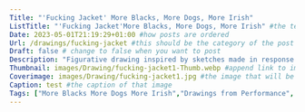```yaml
---
Title: "'Fucking Jacket' More Blacks, More Dogs, More Irish"
ListTitle: "'Fucking Jacket'More Blacks, More Dogs, More Irish" #the text that is displayed below each post on the list pages
Date: 2023-05-01T21:19:29+01:00 #how posts are ordered 
Url: /drawings/fucking-jacket #this should be the category of the post and then the file name e.g. /print/printfilename
Draft: false # change to false when you want to post
Description: "Figurative drawing inspired by sketches made in response to the performance 'More Blacks, More Dogs, More Irish'"  #Description of the post
Thumbnail: images/Drawing/fucking-jacket1-Thumb.webp #append link to image that will be shown on the list page
Coverimage: images/Drawing/fucking-jacket1.jpg #the image that will be displayed at the top of the post
Caption: test #the caption of that image
Tags: ["More Blacks More Dogs More Irish","Drawings from Performance", "Featured"] #tags allow related content to be grouped together, add more by adding a comma to the latest tag
---
```


